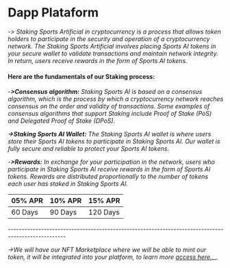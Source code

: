 # Dapp Plataform

\-_> Staking Sports Artificial in cryptocurrency is a process that allows token holders to participate in the security and operation of a cryptocurrency network. The Staking Sports Artificial involves placing Sports AI tokens in your secure wallet to validate transactions and maintain network integrity. In return, users receive rewards in the form of Sports AI tokens._

#### Here are the fundamentals of our Staking process:

_-**>Consensus algorithm:** Staking Sports AI is based on a consensus algorithm, which is the process by which a cryptocurrency network reaches consensus on the order and validity of transactions. Some examples of consensus algorithms that support Staking include Proof of Stake (PoS) and Delegated Proof of Stake (DPoS)._

_**->Staking Sports AI Wallet:** The Staking Sports AI wallet is where users store their Sports AI tokens to participate in Staking Sports AI. Our wallet is fully secure and reliable to protect your Sports AI tokens._

_-**>Rewards:** In exchange for your participation in the network, users who participate in Staking Sports AI receive rewards in the form of Sports AI tokens. Rewards are distributed proportionally to the number of tokens each user has staked in Staking Sports AI._

| 05% APR  | 10% APR | 15% APR  |
| -------- | ------- | -------- |
| 60 Days  | 90 Days | 120 Days |

_---------------------------------------------------------------------------------------------------_

_->We will have our NFT Marketplace where we will be able to mint our token, it will be integrated into your platform, to learn more_ [_access here._](page-2.md)__

